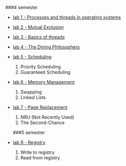  
  ###4 semester

+ [lab 1 - Processes and threads in operating systems](https://github.com/MickevichYura/OS/tree/master/lab1)

+ [lab 2 - Mutual Exclusion](https://github.com/MickevichYura/OS/tree/master/lab2)

+ [lab 3 - Basics of threads](https://github.com/MickevichYura/OS/tree/master/lab3)

+ [lab 4 - The Dining Philosophers](https://github.com/MickevichYura/OS/tree/master/lab4)

+ [lab 5 - Scheduling](https://github.com/MickevichYura/OS/tree/master/lab5)
  1. Priority Scheduling
  2. Guaranteed Scheduling

+ [lab 6 - Memory Management](https://github.com/MickevichYura/OS/tree/master/lab6)
  1. Swapping
  2. Linked Lists

+ [lab 7 - Page Replacement](https://github.com/MickevichYura/OS/tree/master/lab7)
  1. NRU (Not Recently Used)
  2. The Second-Chance

  ###5 semester

+ [lab 9 - Registry](https://github.com/MickevichYura/OS/tree/master/lab9)
  1. Write to registry
  2. Read from registry
  